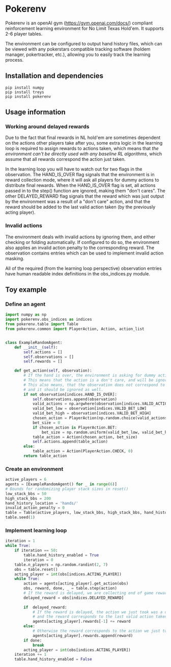 # Pokerenv
Pokerenv is an openAI gym (https://gym.openai.com/docs/) compliant reinforcement learning environment for No Limit Texas Hold'em. It supports 2-6 player tables.

The environment can be configured to output hand history files, which can be viewed with any pokerstars compatible tracking software (holdem manager, pokertracker, etc.), allowing you to easily track the learning process.

## Installation and dependencies
```shell
pip install numpy
pip install treys
pip install pokerenv
```

## Usage information 
### Working around delayed rewards
Due to the fact that final rewards in NL hold'em are sometimes dependent on the actions other players take after you, some extra logic in the learning loop is required to assign rewards to actions taken, which means that <em>the environment can't be directly used with any baseline RL algorithms</em>, which assume that all rewards correspond the action just taken. 

In the learning loop you will have to watch out for two flags in the observation. The HAND_IS_OVER flag signals that the environment is in reward collection mode, where it will ask all players for dummy actions to distribute final rewards. When the HAND_IS_OVER flag is set, all actions passed in to the step() function are ignored, making them "don't cares". The other DELAYED_REWARD flag signals that the reward which was just output by the environment was a result of a "don't care" action, and that the reward should be added to the last valid action taken (by the previously acting player).

### Invalid actions
The environment deals with invalid actions by ignoring them, and either checking or folding automatically. If configured to do so, the environment also applies an invalid action penalty to the corresponding reward. The observation contains entries which can be used to implement invalid action masking.

All of the required (from the learning loop perspective) observation entries have human readable index definitions in the obs_indices.py module.

## Toy example

### Define an agent

```python
import numpy as np
import pokerenv.obs_indices as indices
from pokerenv.table import Table
from pokerenv.common import PlayerAction, Action, action_list


class ExampleRandomAgent:
    def __init__(self):
        self.actions = []
        self.observations = []
        self.rewards = []

    def get_action(self, observation):
        # If the hand is over, the environment is asking for dummy actions to distribute final rewards.
        # This means that the action is a don't care, and will be ignored by the environment.
        # This also means, that the observation does not correspond to any meaningful choice to be taken, 
        # and it should be ignored as well.
        if not observation[indices.HAND_IS_OVER]:
            self.observations.append(observation)
            valid_actions = np.argwhere(observation[indices.VALID_ACTIONS] == 1).flatten()
            valid_bet_low = observation[indices.VALID_BET_LOW]
            valid_bet_high = observation[indices.VALID_BET_HIGH]
            chosen_action = PlayerAction(np.random.choice(valid_actions))
            bet_size = 0
            if chosen_action is PlayerAction.BET:
                bet_size = np.random.uniform(valid_bet_low, valid_bet_high)
            table_action = Action(chosen_action, bet_size)
            self.actions.append(table_action)
        else:
            table_action = Action(PlayerAction.CHECK, 0)
        return table_action
```


### Create an environment
```python
active_players = 6
agents = [ExampleRandomAgent() for _ in range(6)]
# Bounds for randomizing player stack sizes in reset()
low_stack_bbs = 50
high_stack_bbs = 200
hand_history_location = 'hands/'
invalid_action_penalty = 0
table = Table(active_players, low_stack_bbs, high_stack_bbs, hand_history_location, invalid_penalty)
table.seed(1)
```

### Implement learning loop
```python
iteration = 1
while True:
    if iteration == 50:
        table.hand_history_enabled = True
        iteration = 0
    table.n_players = np.random.randint(2, 7)
    obs = table.reset()
    acting_player = int(obs[indices.ACTING_PLAYER])
    while True:
        action = agents[acting_player].get_action(obs)
        obs, reward, done, _ = table.step(action)
        # If the reward is delayed, we are collecting end of game rewards by feeding in dummy actions
        delayed_reward = obs[indices.DELAYED_REWARD]
        
        if  delayed_reward:
            # If the reward is delayed, the action we just took was a don't care, 
            # and the reward corresponds to the last valid action taken
            agents[acting_player].rewards[-1] += reward
        else:
            # Otherwise the reward corresponds to the action we just took
            agents[acting_player].rewards.append(reward)
        if done:
            break
        acting_player = int(obs[indices.ACTING_PLAYER])
    iteration += 1
    table.hand_history_enabled = False
```
